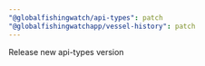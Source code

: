 ```yaml
---
"@globalfishingwatch/api-types": patch
"@globalfishingwatchapp/vessel-history": patch
---
```


Release new api-types version
